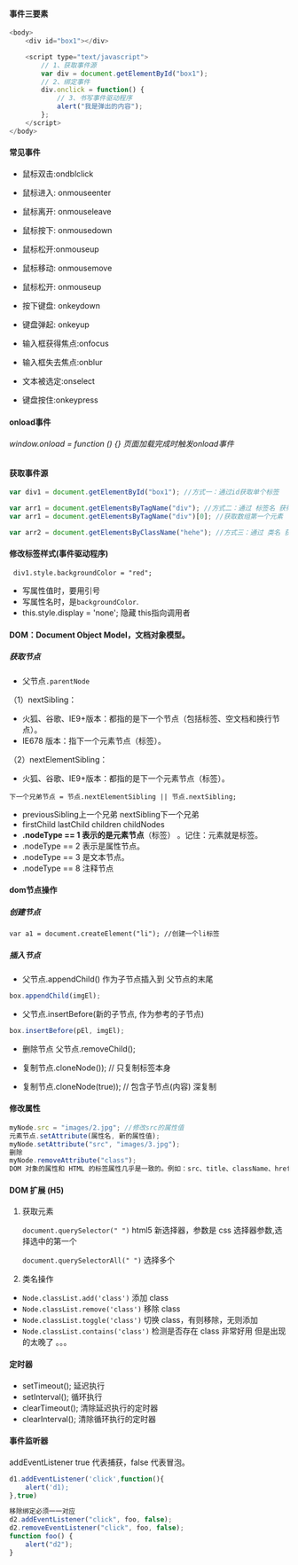 #### 事件三要素

```js
<body>
	<div id="box1"></div>

	<script type="text/javascript">
		// 1、获取事件源
		var div = document.getElementById("box1");
		// 2、绑定事件
		div.onclick = function() {
			// 3、书写事件驱动程序
			alert("我是弹出的内容");
		};
	</script>
</body>
```

#### 常见事件

* 鼠标双击:ondblclick

* 鼠标进入: onmouseenter

* 鼠标离开: onmouseleave

* 鼠标按下: onmousedown
* 鼠标松开:onmouseup

* 鼠标移动: onmousemove

* 鼠标松开: onmouseup

* 按下键盘: onkeydown

* 键盘弹起: onkeyup
* 输入框获得焦点:onfocus
* 输入框失去焦点:onblur
* 文本被选定:onselect
* 键盘按住:onkeypress

#### onload事件

###### window.onload = function () {} 页面加载完成时触发onload事件



#### 获取事件源

```js
var div1 = document.getElementById("box1"); //方式一：通过id获取单个标签

var arr1 = document.getElementsByTagName("div"); //方式二：通过 标签名 获得 标签数组，所以有s
var arr1 = document.getElementsByTagName("div")[0]; //获取数组第一个元素

var arr2 = document.getElementsByClassName("hehe"); //方式三：通过 类名 获得 标签数组，所以有s
```

#### 修改标签样式(事件驱动程序)

` div1.style.backgroundColor = "red";`

- 写属性值时，要用引号
- 写属性名时，是`backgroundColor`.
- this.style.display = 'none';  隐藏   this指向调用者

#### DOM：Document Object Model，文档对象模型。

##### 获取节点

* 父节点`.parentNode`

（1）nextSibling：

- 火狐、谷歌、IE9+版本：都指的是下一个节点（包括标签、空文档和换行节点）。
- IE678 版本：指下一个元素节点（标签）。

（2）nextElementSibling：

- 火狐、谷歌、IE9+版本：都指的是下一个元素节点（标签）。

`下一个兄弟节点 = 节点.nextElementSibling || 节点.nextSibling;`



* previousSibling上一个兄弟  nextSibling下一个兄弟
* firstChild   lastChild    children  childNodes
* **.nodeType == 1 表示的是元素节点**（标签） 。记住：元素就是标签。
* .nodeType == 2 表示是属性节点。
* .nodeType == 3 是文本节点。
* .nodeType == 8 注释节点

#### dom节点操作

##### 创建节点

```html
var a1 = document.createElement("li"); //创建一个li标签
```

##### 插入节点

* 父节点.appendChild() 作为子节点插入到 父节点的末尾

```javascript
box.appendChild(imgEl);
```

* 父节点.insertBefore(新的子节点, 作为参考的子节点)

```javascript
box.insertBefore(pEl, imgEl); 
```

* 删除节点 父节点.removeChild();

* 复制节点.cloneNode()); // 只复制标签本身

* 复制节点.cloneNode(true)); // 包含子节点(内容) 深复制

#### 修改属性

```javascript
myNode.src = "images/2.jpg"; //修改src的属性值
元素节点.setAttribute(属性名, 新的属性值);
myNode.setAttribute("src", "images/3.jpg");
删除
myNode.removeAttribute("class");
DOM 对象的属性和 HTML 的标签属性几乎是一致的。例如：src、title、className、href 等。
```

#### DOM 扩展 (H5)

1. 获取元素

   `document.querySelector(" ")` html5 新选择器，参数是 css 选择器参数,选择选中的第一个

   `document.querySelectorAll(" ")` 选择多个

2. 类名操作

- `Node.classList.add('class')` 添加 class
- `Node.classList.remove('class')` 移除 class
- `Node.classList.toggle('class')` 切换 class，有则移除，无则添加
- `Node.classList.contains('class')` 检测是否存在 class 非常好用 但是出现的太晚了 。。。

#### 定时器

- setTimeout(); 延迟执行
- setInterval(); 循环执行
- clearTimeout(); 清除延迟执行的定时器
- clearInterval(); 清除循环执行的定时器

#### 事件监听器

addEventListener    true 代表捕获，false 代表冒泡。

```javascript
d1.addEventListener('click',function(){
    alert('d1);
},true)
```


```javascript
移除绑定必须一一对应
d2.addEventListener("click", foo, false);
d2.removeEventListener("click", foo, false);
function foo() {
	alert("d2");
}
```

